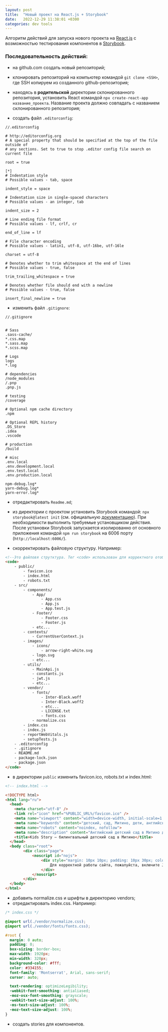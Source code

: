 ```yaml
---
layout: post
title:  "Новый проект на React.js + Storybook"
date:   2022-12-29 11:38:01 +0300
categories: dev tools
---
```


Алгоритм действий для запуска нового проекта на [React.js](https://ru.reactjs.org/docs/getting-started.html) с возможностью тестирования компонентов в [Storybook](https://storybook.js.org).

### Последовательность действий:
- на github.com создать новый репозиторий;

- клонировать репозиторий на компьютер командой `git clone <SSH>`, где SSH копируем из созданного github-репозитория;

- находясь в **родительской** директории склонированного репозитория, установить React командой `npx create-react-app название_проекта`. Название проекта должно совпадать с названием склонированного репозитория;

- создать файл `.editorconfig`:

```
//.editorconfig

# http://editorconfig.org
# A special property that should be specified at the top of the file outside of
# any sections. Set to true to stop .editor config file search on current file

root = true

[*]
# Indentation style
# Possible values - tab, space

indent_style = space

# Indentation size in single-spaced characters
# Possible values - an integer, tab

indent_size = 2

# Line ending file format
# Possible values - lf, crlf, cr

end_of_line = lf

# File character encoding
# Possible values - latin1, utf-8, utf-16be, utf-16le

charset = utf-8

# Denotes whether to trim whitespace at the end of lines
# Possible values - true, false

trim_trailing_whitespace = true

# Denotes whether file should end with a newline
# Possible values - true, false

insert_final_newline = true
```

- изменить файл `.gitignore`:

```
//.gitignore


# Sass
.sass-cache/
*.css.map
*.sass.map
*.scss.map

# Logs
logs
*.log

# dependencies
/node_modules
/.pnp
.pnp.js

# testing
/coverage

# Optional npm cache directory
.npm

# Optional REPL history
.DS_Store
.idea
.vscode

# production
/build

# misc
.env.local
.env.development.local
.env.test.local
.env.production.local

npm-debug.log*
yarn-debug.log*
yarn-error.log*
```
- отредактировать `Readme.md`;

- из директории с проектом установить Storybook командой: `npx storybook@latest init` (см. официальную [документацию](https://storybook.js.org/docs/react/get-started/install/)). При необходимости выполнить требуемые установщиком действия. После установки Storybook запускается изолированно от основного приложения командой `npm run storybook` на 6006 порту (`http://localhost:6006/`).

- скорректировать файловую структуру. Например:  

```html
<!--Это файловя струтктура. Тег <code> использован для корректного отображения структуры в блоге. Смысловую нагрузку не несет-->
<code>
    - public/
        - favicon.ico
        - index.html
        - robots.txt
    - src/
        - components/
            - App/
                - App.css
                - App.js
                - App.test.js
            - Footer/
                - Footer.css
                - Footer.js
            - etc...
        - contexts/
            - CurrentUserContext.js
        - images/
            - icons/
                - arrow-right-white.svg
            - logo.svg
            - etc...
        - utils/
            - MainApi.js
            - constants.js
            - jwt.js
            - etc...
        - vendor/
            - fonts/
                - Inter-Black.woff
                - Inter-Black.woff2
                - etc...
                - LICENSE.txt
                - fonts.css
            - normalize.css
        - index.css
        - index.js
        - reportWebVitals.js
        - setupTests.js
    - .editorconfig
    - .gitignore
    - README.md
    - package-lock.json
    - package.json
</code>
```
- в директории `public` изменить favicon.ico, robots.txt и index.html:

```html
<!-- index.html -->

<!DOCTYPE html>
<html lang="ru">
  <head>
    <meta charset="utf-8" />
    <link rel="icon" href="%PUBLIC_URL%/favicon.ico" />
    <meta name="viewport" content="width=device-width, initial-scale=1.0">
    <meta name="keywords" content="детский, сад, Митино, дети, английский, язык">
    <meta name="robots" content="noindex, nofollow">
    <meta name="description" content="Английский детский сад в Митино для детей с 2 до 7 лет с погружением в языковую среду">
    <title>Kids Story — билингвальный детский сад в Митино</title>
  </head>
  <body class="root">
		<div class="page">
			<noscript id="nojs">
				<div style="margin: 10px 10px; padding: 10px 30px; color: #FFF; background-color: #0000DE; font-family: Ubuntu, OpenSans,sans-serif; text-align:center; border-radius: 20px 0;">
					Для корректной работы сайта, пожалуйста, включите JavaScript в настройках вашего браузера
				</div>
			</noscript>
		</div>
  </body>
</html>
```

- добавить normalize.css и шрифты в директорию vendors;
- отредактировать index.css. Например:

```css
/* index.css */

@import url(./vendor/normalize.css);
@import url(./vendor/fonts/fonts.css);

#root {
  margin: 0 auto;
  padding: 0;
  box-sizing: border-box;
  max-width: 1920px;
  min-width: 320px;
  background-color: #fff;
  color: #334155;
  font-family: 'Montserrat', Arial, sans-serif;
  cursor: auto;

  text-rendering: optimizeLegibility;
  -webkit-font-smoothing: antialiased;
  -moz-osx-font-smoothing: grayscale;
  -webkit-text-size-adjust: 100%;
  -ms-text-size-adjust: 100%;
  -moz-text-size-adjust: 100%;
}
```
- создать stories для компонентов.